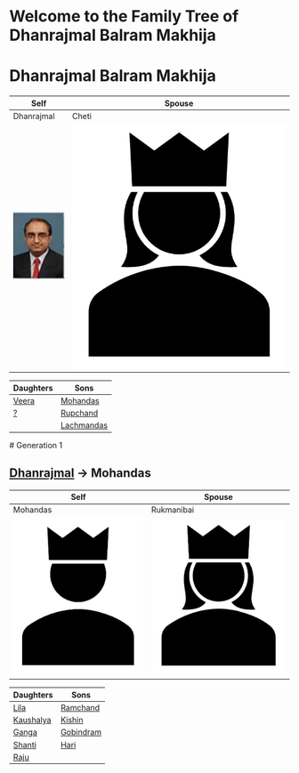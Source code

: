 # Welcome to the Family Tree of Dhanrajmal Balram Makhija

# <a name="Dhanrajmal"></a> Dhanrajmal Balram Makhija

Self | Spouse
---- | ------
Dhanrajmal | Cheti 
![Dhanrajmal Img](images/Sample.png) | ![Cheti Img](images/female.png)

Daughters | Sons
--------- | ----
[Veera](#Veera) | [Mohandas](#Mohandas)
[?](#?) | [Rupchand](#Rupchand)
        | [Lachmandas](#Lachmandas)

#<a name="Gen1"></a> Generation 1

## [Dhanrajmal](#Dhanrajmal) -> <a name="Mohandas"></a> Mohandas

Self | Spouse
---- | ------
Mohandas | Rukmanibai 
![Mohandas Img](/images/male.png) | ![Rukmanibai Img](/images/female.png)

Daughters | Sons
--------- | ----
[Lila](#Lila) | [Ramchand](#Ramchand)
[Kaushalya](#Kaushalya) | [Kishin](#Kishin)
[Ganga](#Ganga) | [Gobindram](#Gobindram)
[Shanti](#Shanti) | [Hari](#Hari)
[Raju](#Raju) |      


